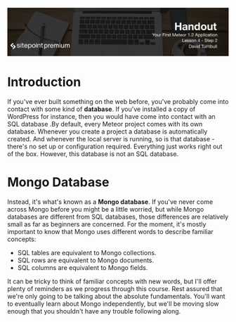 ![](headings/4.2.png)

# Introduction

If you've ever built something on the web before, you've probably come into contact with some kind of **database**. If you've installed a copy of WordPress for instance, then you would have come into contact with an SQL database .By default, every Meteor project comes with its own database. Whenever you create a project a database is automatically created. And whenever the local server is running, so is that database - there's no set up or configuration required. Everything just works right out of the box. However, this database is not an SQL database.

# Mongo Database

Instead, it's what's known as a **Mongo database**. If you've never come across Mongo before you might be a little worried, but while Mongo databases are different from SQL databases, those differences are relatively small as far as beginners are concerned. For the moment, it's mostly important to know that Mongo uses different words to describe familiar concepts:

* SQL tables are equivalent to Mongo collections.
* SQL rows are equivalent to Mongo documents.
* SQL columns are equivalent to Mongo fields.

It can be tricky to think of familiar concepts with new words, but I'll offer plenty of reminders as we progress through this course. Rest assured that we're only going to be talking about the absolute fundamentals. You'll want to eventually learn about Mongo independently, but we'll be moving slow enough that you shouldn't have any trouble following along.